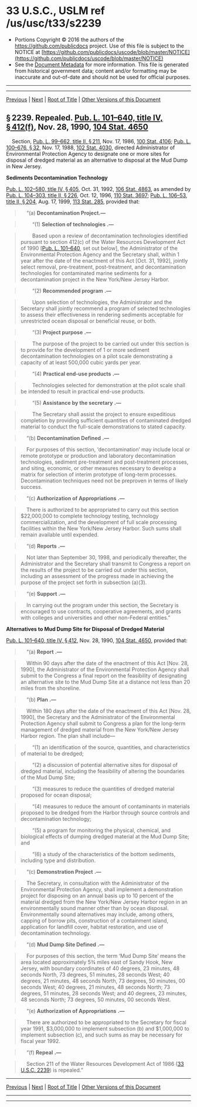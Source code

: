 ---
---

# 33 U.S.C., USLM ref /us/usc/t33/s2239

* Portions Copyright © 2016 the authors of the https://github.com/publicdocs project.
  Use of this file is subject to the NOTICE at [https://github.com/publicdocs/uscode/blob/master/NOTICE](https://github.com/publicdocs/uscode/blob/master/NOTICE)
* See the [Document Metadata](././../../../../..//README.md) for more information.
  This file is generated from historical government data; content and/or formatting may be inaccurate and out-of-date and should not be used for official purposes.

----------
----------

[Previous](./../../../../..//us/usc/t33/ch36/schII/m__us_usc_t33_s2238c.md) | [Next](./../../../../..//us/usc/t33/ch36/schII/m__us_usc_t33_s2240.md) | [Root of Title](./../../../../../) | [Other Versions of this Document](https://publicdocs.github.io/go/links?ns=uslm&ref=%2Fus%2Fusc%2Ft33%2Fs2239)

## § 2239. Repealed. [Pub. L. 101–640, title IV, § 412(f)][/us/pl/101/640/s412/f], Nov. 28, 1990, [104 Stat. 4650][/us/stat/104/4650]

    Section, [Pub. L. 99–662, title II, § 211][/us/pl/99/662/s211], Nov. 17, 1986, [100 Stat. 4106][/us/stat/100/4106]; [Pub. L. 100–676, § 32][/us/pl/100/676/s32], Nov. 17, 1988, [102 Stat. 4030][/us/stat/102/4030], directed Administrator of Environmental Protection Agency to designate one or more sites for disposal of dredged material as an alternative to disposal at the Mud Dump in New Jersey.

 __Sediments Decontamination Technology__ 

[Pub. L. 102–580, title IV, § 405][/us/pl/102/580/s405], Oct. 31, 1992, [106 Stat. 4863][/us/stat/106/4863], as amended by [Pub. L. 104–303, title II, § 226][/us/pl/104/303/s226], Oct. 12, 1996, [110 Stat. 3697][/us/stat/110/3697]; [Pub. L. 106–53, title II, § 204][/us/pl/106/53/s204], Aug. 17, 1999, [113 Stat. 285][/us/stat/113/285], provided that:

>     “(a) __Decontamination Project.—__ 

>         “(1)  __Selection of technologies__  __.—__ 

>         Based upon a review of decontamination technologies identified pursuant to section 412(c) of the Water Resources Development Act of 1990 \[[Pub. L. 101–640][/us/pl/101/640], set out below\], the Administrator of the Environmental Protection Agency and the Secretary shall, within 1 year after the date of the enactment of this Act \[Oct. 31, 1992\], jointly select removal, pre-treatment, post-treatment, and decontamination technologies for contaminated marine sediments for a decontamination project in the New York/New Jersey Harbor.

>         “(2)  __Recommended program__  __.—__ 

>         Upon selection of technologies, the Administrator and the Secretary shall jointly recommend a program of selected technologies to assess their effectiveness in rendering sediments acceptable for unrestricted ocean disposal or beneficial reuse, or both.

>         “(3)  __Project purpose__  __.—__ 

>         The purpose of the project to be carried out under this section is to provide for the development of 1 or more sediment decontamination technologies on a pilot scale demonstrating a capacity of at least 500,000 cubic yards per year.

>         “(4)  __Practical end-use products__  __.—__ 

>         Technologies selected for demonstration at the pilot scale shall be intended to result in practical end-use products.

>         “(5)  __Assistance by the secretary__  __.—__ 

>         The Secretary shall assist the project to ensure expeditious completion by providing sufficient quantities of contaminated dredged material to conduct the full-scale demonstrations to stated capacity.

>     “(b)  __Decontamination Defined__  __.—__ 

>     For purposes of this section, ‘decontamination’ may include local or remote prototype or production and laboratory decontamination technologies, sediment pre-treatment and post-treatment processes, and siting, economic, or other measures necessary to develop a matrix for selection of interim prototype of long-term processes. Decontamination techniques need not be preproven in terms of likely success.

>     “(c)  __Authorization of Appropriations__  __.—__ 

>     There is authorized to be appropriated to carry out this section $22,000,000 to complete technology testing, technology commercialization, and the development of full scale processing facilities within the New York/New Jersey Harbor. Such sums shall remain available until expended.

>     “(d)  __Reports__  __.—__ 

>     Not later than September 30, 1998, and periodically thereafter, the Administrator and the Secretary shall transmit to Congress a report on the results of the project to be carried out under this section, including an assessment of the progress made in achieving the purpose of the project set forth in subsection (a)(3).

>     “(e)  __Support__  __.—__ 

>     In carrying out the program under this section, the Secretary is encouraged to use contracts, cooperative agreements, and grants with colleges and universities and other non-Federal entities.”

 __Alternatives to Mud Dump Site for Disposal of Dredged Material__ 

[Pub. L. 101–640, title IV, § 412][/us/pl/101/640/s412], Nov. 28, 1990, [104 Stat. 4650][/us/stat/104/4650], provided that:

>     “(a)  __Report__  __.—__ 

>     Within 90 days after the date of the enactment of this Act \[Nov. 28, 1990\], the Administrator of the Environmental Protection Agency shall submit to the Congress a final report on the feasibility of designating an alternative site to the Mud Dump Site at a distance not less than 20 miles from the shoreline.

>     “(b)  __Plan__  __.—__ 

>     Within 180 days after the date of the enactment of this Act \[Nov. 28, 1990\], the Secretary and the Administrator of the Environmental Protection Agency shall submit to Congress a plan for the long-term management of dredged material from the New York/New Jersey Harbor region. The plan shall include—

>         “(1) an identification of the source, quantities, and characteristics of material to be dredged;

>         “(2) a discussion of potential alternative sites for disposal of dredged material, including the feasibility of altering the boundaries of the Mud Dump Site;

>         “(3) measures to reduce the quantities of dredged material proposed for ocean disposal;

>         “(4) measures to reduce the amount of contaminants in materials proposed to be dredged from the Harbor through source controls and decontamination technology;

>         “(5) a program for monitoring the physical, chemical, and biological effects of dumping dredged material at the Mud Dump Site; and

>         “(6) a study of the characteristics of the bottom sediments, including type and distribution.

>     “(c)  __Demonstration Project__  __.—__ 

>     The Secretary, in consultation with the Administrator of the Environmental Protection Agency, shall implement a demonstration project for disposing on an annual basis up to 10 percent of the material dredged from the New York/New Jersey Harbor region in an environmentally sound manner other than by ocean disposal. Environmentally sound alternatives may include, among others, capping of borrow pits, construction of a containment island, application for landfill cover, habitat restoration, and use of decontamination technology.

>     “(d)  __Mud Dump Site Defined__  __.—__ 

>     For purposes of this section, the term ‘Mud Dump Site’ means the area located approximately 5¾ miles east of Sandy Hook, New Jersey, with boundary coordinates of 40 degrees, 23 minutes, 48 seconds North, 73 degrees, 51 minutes, 28 seconds West; 40 degrees, 21 minutes, 48 seconds North, 73 degrees, 50 minutes, 00 seconds West; 40 degrees, 21 minutes, 48 seconds North; 73 degrees, 51 minutes, 28 seconds West; and 40 degrees, 23 minutes, 48 seconds North; 73 degrees, 50 minutes, 00 seconds West.

>     “(e)  __Authorization of Appropriations__  __.—__ 

>     There are authorized to be appropriated to the Secretary for fiscal year 1991, $3,000,000 to implement subsection (b) and $1,000,000 to implement subsection (c), and such sums as may be necessary for fiscal year 1992.

>     “(f)  __Repeal__  __.—__ 

>     Section 211 of the Water Resources Development Act of 1986 ([33 U.S.C. 2239][/us/usc/t33/s2239]) is repealed.”

----------

[Previous](./../../../../..//us/usc/t33/ch36/schII/m__us_usc_t33_s2238c.md) | [Next](./../../../../..//us/usc/t33/ch36/schII/m__us_usc_t33_s2240.md) | [Root of Title](./../../../../../) | [Other Versions of this Document](https://publicdocs.github.io/go/links?ns=uslm&ref=%2Fus%2Fusc%2Ft33%2Fs2239)

----------
----------

[/us/pl/101/640/s412/f]: https://publicdocs.github.io/go/links?ns=uslm&ref=%2Fus%2Fpl%2F101%2F640%2Fs412%2Ff
[/us/stat/104/4650]: https://publicdocs.github.io/go/links?ns=uslm&ref=%2Fus%2Fstat%2F104%2F4650
[/us/pl/99/662/s211]: https://publicdocs.github.io/go/links?ns=uslm&ref=%2Fus%2Fpl%2F99%2F662%2Fs211
[/us/stat/100/4106]: https://publicdocs.github.io/go/links?ns=uslm&ref=%2Fus%2Fstat%2F100%2F4106
[/us/pl/100/676/s32]: https://publicdocs.github.io/go/links?ns=uslm&ref=%2Fus%2Fpl%2F100%2F676%2Fs32
[/us/stat/102/4030]: https://publicdocs.github.io/go/links?ns=uslm&ref=%2Fus%2Fstat%2F102%2F4030
[/us/pl/102/580/s405]: https://publicdocs.github.io/go/links?ns=uslm&ref=%2Fus%2Fpl%2F102%2F580%2Fs405
[/us/stat/106/4863]: https://publicdocs.github.io/go/links?ns=uslm&ref=%2Fus%2Fstat%2F106%2F4863
[/us/pl/104/303/s226]: https://publicdocs.github.io/go/links?ns=uslm&ref=%2Fus%2Fpl%2F104%2F303%2Fs226
[/us/stat/110/3697]: https://publicdocs.github.io/go/links?ns=uslm&ref=%2Fus%2Fstat%2F110%2F3697
[/us/pl/106/53/s204]: https://publicdocs.github.io/go/links?ns=uslm&ref=%2Fus%2Fpl%2F106%2F53%2Fs204
[/us/stat/113/285]: https://publicdocs.github.io/go/links?ns=uslm&ref=%2Fus%2Fstat%2F113%2F285
[/us/pl/101/640]: https://publicdocs.github.io/go/links?ns=uslm&ref=%2Fus%2Fpl%2F101%2F640
[/us/pl/101/640/s412]: https://publicdocs.github.io/go/links?ns=uslm&ref=%2Fus%2Fpl%2F101%2F640%2Fs412
[/us/stat/104/4650]: https://publicdocs.github.io/go/links?ns=uslm&ref=%2Fus%2Fstat%2F104%2F4650
[/us/usc/t33/s2239]: https://publicdocs.github.io/go/links?ns=uslm&ref=%2Fus%2Fusc%2Ft33%2Fs2239


